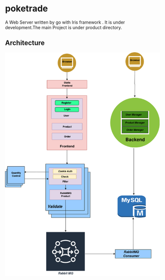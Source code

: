 # poketrade
A Web Server written by go with Iris framework . It is under development.The main Project is under product directory. 
## Architecture
![](../assets/architecture.png)

